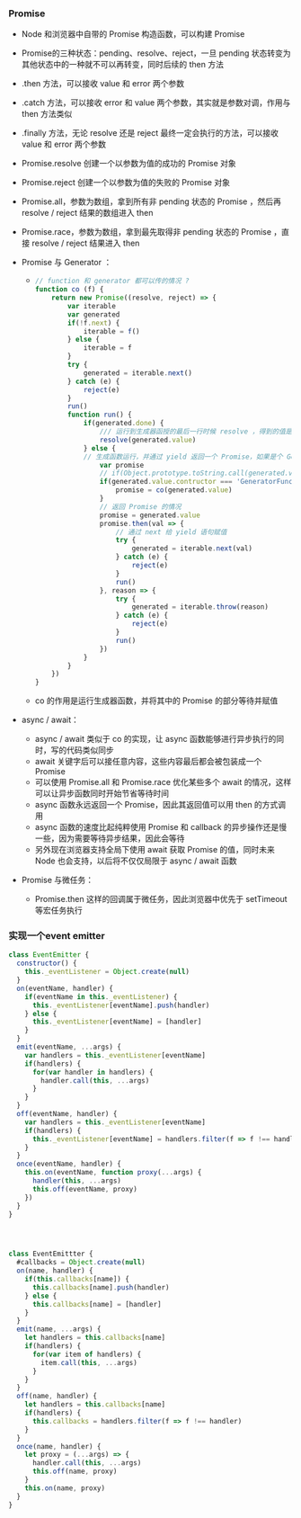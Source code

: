 ### Promise

* Node 和浏览器中自带的 Promise 构造函数，可以构建 Promise

* Promise的三种状态：pending、resolve、reject，一旦 pending 状态转变为其他状态中的一种就不可以再转变，同时后续的 then 方法

* .then 方法，可以接收 value 和 error 两个参数

* .catch 方法，可以接收 error 和 value 两个参数，其实就是参数对调，作用与 then 方法类似

* .finally 方法，无论 resolve 还是 reject 最终一定会执行的方法，可以接收 value 和 error 两个参数

* Promise.resolve 创建一个以参数为值的成功的 Promise 对象

* Promise.reject 创建一个以参数为值的失败的 Promise 对象

* Promise.all，参数为数组，拿到所有非 pending 状态的 Promise ，然后再 resolve / reject 结果的数组进入 then 

* Promise.race，参数为数组，拿到最先取得非 pending 状态的 Promise ，直接 resolve / reject 结果进入 then

* Promise 与 Generator ：

  * ```js
    // function 和 generator 都可以传的情况 ? 
    function co (f) {
        return new Promise((resolve, reject) => {
          	var iterable
            var generated
            if(!f.next) {
                iterable = f()
            } else {
                iterable = f
            }
            try {
                generated = iterable.next()
            } catch (e) {
                reject(e)
            }
            run()
            function run() {
                if(generated.done) {
                    /// 运行到生成器函授的最后一行时候 resolve ，得到的值是 return 的值
                    resolve(generated.value)
                } else {
               	// 生成函数运行，并通过 yield 返回一个 Promise，如果是个 Generator 那么包在co里
                    var promise
                    // if(Object.prototype.toString.call(generated.value) === '[object GeneratorFunction]' ) 
                    if(generated.value.contructor === 'GeneratorFunction') {
                        promise = co(generated.value)
                    }
                    // 返回 Promise 的情况
                    promise = generated.value
                    promise.then(val => {
                        // 通过 next 给 yield 语句赋值
                        try {
                            generated = iterable.next(val)
                        } catch (e) {
                            reject(e)
                        }    
                        run()
                    }, reason => {
                        try {
                            generated = iterable.throw(reason)
                        } catch (e) {
                            reject(e)
                        }
                        run()
                    }) 
                }
            }  
        })   
    }
    ```

  * co 的作用是运行生成器函数，并将其中的 Promise 的部分等待并赋值

* async / await：

  * async / await 类似于 co 的实现，让 async 函数能够进行异步执行的同时，写的代码类似同步
  * await 关键字后可以接任意内容，这些内容最后都会被包装成一个 Promise
  * 可以使用 Promise.all 和 Promise.race 优化某些多个 await 的情况，这样可以让异步函数同时开始节省等待时间
  * async 函数永远返回一个 Promise，因此其返回值可以用 then 的方式调用
  * async 函数的速度比起纯粹使用 Promise 和 callback 的异步操作还是慢一些，因为需要等待异步结果，因此会等待
  * 另外现在浏览器支持全局下使用 await 获取 Promise 的值，同时未来 Node 也会支持，以后将不仅仅局限于 async / await 函数

* Promise 与微任务：

  * Promise.then 这样的回调属于微任务，因此浏览器中优先于 setTimeout 等宏任务执行

### 实现一个event emitter

```js
class EventEmitter {
  constructor() {
    this._eventListener = Object.create(null)
  }
  on(eventName, handler) {
    if(eventName in this._eventListener) {
      this._eventListener[eventName].push(handler)
    } else {
      this._eventListener[eventName] = [handler]
    }
  } 
  emit(eventName, ...args) {
    var handlers = this._eventListener[eventName]
    if(handlers) {
      for(var handler in handlers) {
        handler.call(this, ...args)
      }
    }
  }
  off(eventName, handler) {
    var handlers = this._eventListener[eventName]
    if(handlers) {
      this._eventListener[eventName] = handlers.filter(f => f !== handler)
    }
  }
  once(eventName, handler) {
    this.on(eventName, function proxy(...args) {
      handler(this, ...args)
      this.off(eventName, proxy)
    })
  }
}




class EventEmittter {
  #callbacks = Object.create(null)
  on(name, handler) {
    if(this.callbacks[name]) {
      this.callbacks[name].push(handler)
    } else {
      this.callbacks[name] = [handler]
    } 
  }
  emit(name, ...args) {
    let handlers = this.callbacks[name]
    if(handlers) {
      for(var item of handlers) {
        item.call(this, ...args)
      }
    }
  }
  off(name, handler) {
    let handlers = this.callbacks[name]
    if(handlers) {
      this.callbacks = handlers.filter(f => f !== handler)
    }
  }
  once(name, handler) {
    let proxy = (...args) => {
      handler.call(this, ...args)
      this.off(name, proxy)
    }
    this.on(name, proxy)
  }
}
```
